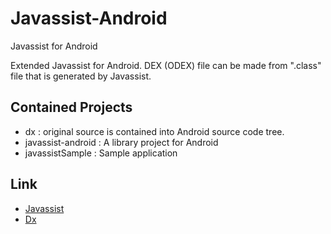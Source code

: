 Javassist-Android
==================
Javassist for Android


Extended Javassist for Android.
DEX (ODEX) file can be made from ".class" file that is generated by Javassist.


Contained Projects
------
- dx : 
  original source is contained into Android source code tree.
- javassist-android :
  A library project for Android
- javassistSample : 
  Sample application

Link
------
- [Javassist](http://www.javassist.org/)
- [Dx](https://android.googlesource.com/platform/dalvik/+/refs/heads/jb-release/dx/)

